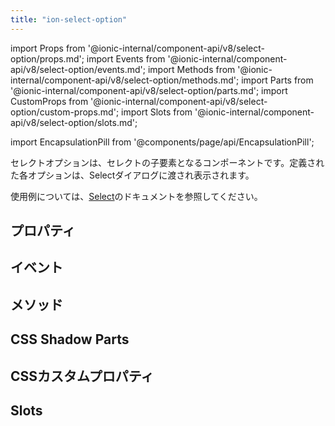 ```yaml
---
title: "ion-select-option"
---
```

import Props from '@ionic-internal/component-api/v8/select-option/props.md';
import Events from '@ionic-internal/component-api/v8/select-option/events.md';
import Methods from '@ionic-internal/component-api/v8/select-option/methods.md';
import Parts from '@ionic-internal/component-api/v8/select-option/parts.md';
import CustomProps from '@ionic-internal/component-api/v8/select-option/custom-props.md';
import Slots from '@ionic-internal/component-api/v8/select-option/slots.md';

<head>
  <title>ion-select-option: Option For a Select Dialog</title>
  <meta name="description" content="Select Optionとは？Select OptionはSelectの子要素で、定義された各オプションはSelectダイアログに渡され表示されます。" />
</head>

import EncapsulationPill from '@components/page/api/EncapsulationPill';

<EncapsulationPill type="shadow" />


セレクトオプションは、セレクトの子要素となるコンポーネントです。定義された各オプションは、Selectダイアログに渡され表示されます。

使用例については、[Select](./select)のドキュメントを参照してください。


## プロパティ
<Props />

## イベント
<Events />

## メソッド
<Methods />

## CSS Shadow Parts
<Parts />

## CSSカスタムプロパティ
<CustomProps />

## Slots
<Slots />